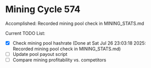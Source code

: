 # Mining Cycle 574

Accomplished: Recorded mining pool check in MINING_STATS.md

Current TODO List:

- [x] Check mining pool hashrate  (Done at Sat Jul 26 23:03:18 2025: Recorded mining pool check in MINING_STATS.md)
- [ ] Update pool payout script
- [ ] Compare mining profitability vs. competitors